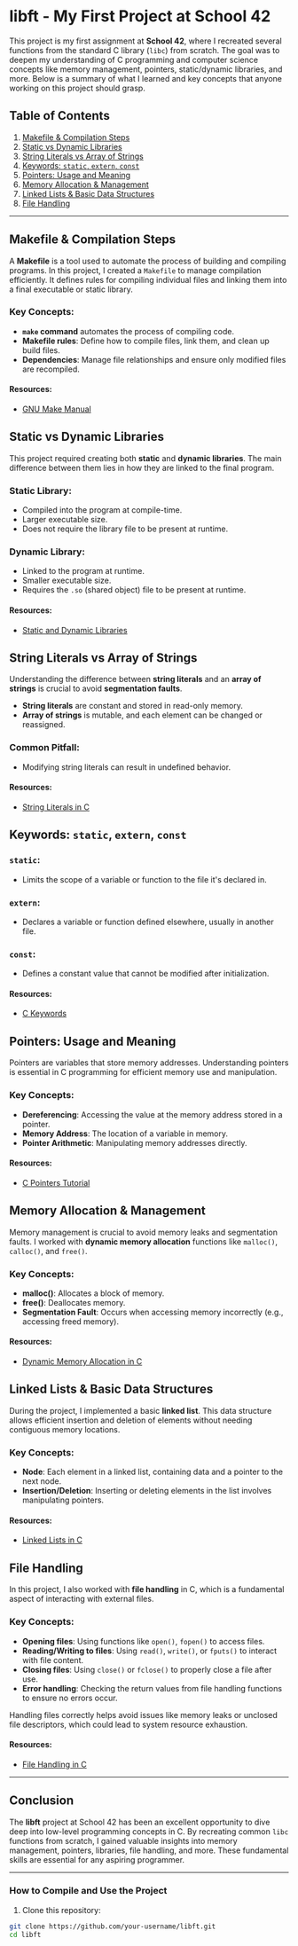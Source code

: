 # libft - My First Project at School 42

This project is my first assignment at **School 42**, where I recreated several functions from the standard C library (`libc`) from scratch. The goal was to deepen my understanding of C programming and computer science concepts like memory management, pointers, static/dynamic libraries, and more. Below is a summary of what I learned and key concepts that anyone working on this project should grasp.

## Table of Contents
1. [Makefile & Compilation Steps](#makefile--compilation-steps)
2. [Static vs Dynamic Libraries](#static-vs-dynamic-libraries)
3. [String Literals vs Array of Strings](#string-literals-vs-array-of-strings)
4. [Keywords: `static`, `extern`, `const`](#keywords-static-extern-const)
5. [Pointers: Usage and Meaning](#pointers-usage-and-meaning)
6. [Memory Allocation & Management](#memory-allocation--management)
7. [Linked Lists & Basic Data Structures](#linked-lists--basic-data-structures)
8. [File Handling](#file-handling)

---

## Makefile & Compilation Steps

A **Makefile** is a tool used to automate the process of building and compiling programs. In this project, I created a `Makefile` to manage compilation efficiently. It defines rules for compiling individual files and linking them into a final executable or static library.

### Key Concepts:
- **`make` command** automates the process of compiling code.
- **Makefile rules**: Define how to compile files, link them, and clean up build files.
- **Dependencies**: Manage file relationships and ensure only modified files are recompiled.

#### Resources:
- [GNU Make Manual](https://www.gnu.org/software/make/manual/make.html)

## Static vs Dynamic Libraries

This project required creating both **static** and **dynamic libraries**. The main difference between them lies in how they are linked to the final program.

### Static Library:
- Compiled into the program at compile-time.
- Larger executable size.
- Does not require the library file to be present at runtime.

### Dynamic Library:
- Linked to the program at runtime.
- Smaller executable size.
- Requires the `.so` (shared object) file to be present at runtime.

#### Resources:
- [Static and Dynamic Libraries](https://www.tldp.org/HOWTO/Program-Library-HOWTO/static-and-shared-libraries.html)

## String Literals vs Array of Strings

Understanding the difference between **string literals** and an **array of strings** is crucial to avoid **segmentation faults**.

- **String literals** are constant and stored in read-only memory.
- **Array of strings** is mutable, and each element can be changed or reassigned.

### Common Pitfall: 
- Modifying string literals can result in undefined behavior.

#### Resources:
- [String Literals in C](https://www.geeksforgeeks.org/string-literal-in-c/)

## Keywords: `static`, `extern`, `const`

### `static`:
- Limits the scope of a variable or function to the file it's declared in.

### `extern`:
- Declares a variable or function defined elsewhere, usually in another file.

### `const`:
- Defines a constant value that cannot be modified after initialization.

#### Resources:
- [C Keywords](https://www.tutorialspoint.com/cprogramming/c_keywords.htm)

## Pointers: Usage and Meaning

Pointers are variables that store memory addresses. Understanding pointers is essential in C programming for efficient memory use and manipulation.

### Key Concepts:
- **Dereferencing**: Accessing the value at the memory address stored in a pointer.
- **Memory Address**: The location of a variable in memory.
- **Pointer Arithmetic**: Manipulating memory addresses directly.

#### Resources:
- [C Pointers Tutorial](https://www.learn-c.org/en/Pointers_and_Arrays)

## Memory Allocation & Management

Memory management is crucial to avoid memory leaks and segmentation faults. I worked with **dynamic memory allocation** functions like `malloc()`, `calloc()`, and `free()`.

### Key Concepts:
- **malloc()**: Allocates a block of memory.
- **free()**: Deallocates memory.
- **Segmentation Fault**: Occurs when accessing memory incorrectly (e.g., accessing freed memory).

#### Resources:
- [Dynamic Memory Allocation in C](https://www.geeksforgeeks.org/dynamic-memory-allocation-in-c-using-malloc-calloc-free-and-realloc/)

## Linked Lists & Basic Data Structures

During the project, I implemented a basic **linked list**. This data structure allows efficient insertion and deletion of elements without needing contiguous memory locations.

### Key Concepts:
- **Node**: Each element in a linked list, containing data and a pointer to the next node.
- **Insertion/Deletion**: Inserting or deleting elements in the list involves manipulating pointers.

#### Resources:
- [Linked Lists in C](https://www.geeksforgeeks.org/data-structures/linked-list/)

## File Handling

In this project, I also worked with **file handling** in C, which is a fundamental aspect of interacting with external files.

### Key Concepts:
- **Opening files**: Using functions like `open()`, `fopen()` to access files.
- **Reading/Writing to files**: Using `read()`, `write()`, or `fputs()` to interact with file content.
- **Closing files**: Using `close()` or `fclose()` to properly close a file after use.
- **Error handling**: Checking the return values from file handling functions to ensure no errors occur.

Handling files correctly helps avoid issues like memory leaks or unclosed file descriptors, which could lead to system resource exhaustion.

#### Resources:
- [File Handling in C](https://www.tutorialspoint.com/cprogramming/c_file_io.htm)

---

## Conclusion

The **libft** project at School 42 has been an excellent opportunity to dive deep into low-level programming concepts in C. By recreating common `libc` functions from scratch, I gained valuable insights into memory management, pointers, libraries, file handling, and more. These fundamental skills are essential for any aspiring programmer.

---

### How to Compile and Use the Project

1. Clone this repository:  
```bash
git clone https://github.com/your-username/libft.git
cd libft
